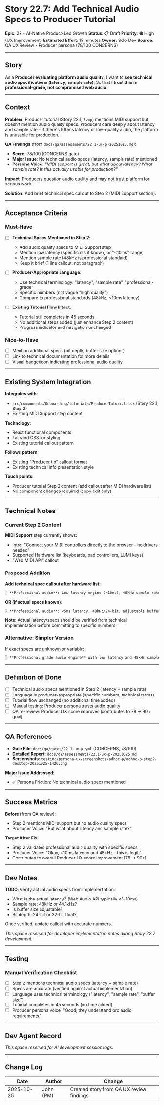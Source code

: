 # Story 22.7: Add Technical Audio Specs to Producer Tutorial

**Epic**: 22 - AI-Native Product-Led Growth
**Status**: 📋 Draft
**Priority**: 🟠 High (UX Improvement)
**Estimated Effort**: 15 minutes
**Owner**: Solo Dev
**Source**: QA UX Review - Producer persona (78/100 CONCERNS)

---

## Story

As a **Producer evaluating platform audio quality**,
I want to **see technical audio specifications (latency, sample rate)**,
So that **I trust this is professional-grade, not compromised web audio**.

---

## Context

**Problem**: Producer tutorial (Story 22.1, `?v=p`) mentions MIDI support but doesn't mention audio quality specs. Producers care deeply about latency and sample rate - if there's 100ms latency or low-quality audio, the platform is unusable for production.

**QA Findings** (from `docs/qa/assessments/22.1-ux-p-20251025.md`):
- **Score**: 78/100 (CONCERNS gate)
- **Major Issue**: No technical audio specs (latency, sample rate) mentioned
- **Persona Voice**: *"MIDI support is great, but what about latency? What sample rate? Is this actually usable for production?"*

**Impact**: Producers question audio quality and may not trust platform for serious work.

**Solution**: Add brief technical spec callout to Step 2 (MIDI Support section).

---

## Acceptance Criteria

### Must-Have

- [ ] **Technical Specs Mentioned in Step 2**:
  - Add audio quality specs to MIDI Support step
  - Mention low latency (specific ms if known, or "<10ms" range)
  - Mention sample rate (48kHz is professional standard)
  - Keep it brief (1 line callout, not paragraph)

- [ ] **Producer-Appropriate Language**:
  - Use technical terminology: "latency", "sample rate", "professional-grade"
  - Specific numbers (not vague "high quality")
  - Compare to professional standards (48kHz, <10ms latency)

- [ ] **Existing Tutorial Flow Intact**:
  - Tutorial still completes in 45 seconds
  - No additional steps added (just enhance Step 2 content)
  - Progress indicator and navigation unchanged

### Nice-to-Have

- [ ] Mention additional specs (bit depth, buffer size options)
- [ ] Link to technical documentation for more details
- [ ] Visual badge/icon indicating professional audio quality

---

## Existing System Integration

**Integrates with**:
- `src/components/Onboarding/tutorials/ProducerTutorial.tsx` (Story 22.1, Step 2)
- Existing MIDI Support step content

**Technology**:
- React functional components
- Tailwind CSS for styling
- Existing tutorial callout pattern

**Follows pattern**:
- Existing "Producer tip" callout format
- Existing technical info presentation style

**Touch points**:
- Producer tutorial Step 2 content (add callout after MIDI hardware list)
- No component changes required (copy edit only)

---

## Technical Notes

### Current Step 2 Content

**MIDI Support** step currently shows:
- Intro: "Connect your MIDI controllers directly to the browser - no drivers needed"
- Supported Hardware list (keyboards, pad controllers, LUMI keys)
- "Web MIDI API" callout

### Proposed Addition

**Add technical spec callout after hardware list:**

```markdown
🎚️ **Professional audio**: Low-latency engine (<10ms), 48kHz sample rate for studio-quality production
```

**OR (if actual specs known):**

```markdown
🎚️ **Professional audio**: <5ms latency, 48kHz/24-bit, adjustable buffer size (128-512 samples)
```

**Note**: Actual latency/specs should be verified from technical implementation before committing to specific numbers.

### Alternative: Simpler Version

If exact specs are unknown or variable:

```markdown
🎚️ **Professional-grade audio engine** with low latency and 48kHz sample rate
```

---

## Definition of Done

- [ ] Technical audio specs mentioned in Step 2 (latency + sample rate)
- [ ] Language is producer-appropriate (specific numbers, technical terms)
- [ ] Tutorial flow unchanged (no additional time added)
- [ ] Manual testing: Producer persona trusts audio quality
- [ ] QA re-review: Producer UX score improves (contributes to 78 → 90+ goal)

---

## QA References

- **Gate File**: `docs/qa/gates/22.1-ux-p.yml` (CONCERNS, 78/100)
- **Detailed Report**: `docs/qa/assessments/22.1-ux-p-20251025.md`
- **Screenshots**: `testing/persona-ux/screenshots/adhoc-p/adhoc-p-step2-desktop-20251025-1426.png`

**Major Issue Addressed**:
- ✅ Persona Friction: No technical audio specs mentioned

---

## Success Metrics

**Before** (from QA review):
- Step 2 mentions MIDI support but no audio quality specs
- Producer Voice: "But what about latency and sample rate?"

**Target After Fix**:
- Step 2 validates professional audio quality with specific specs
- Producer Voice: "Okay, <10ms latency and 48kHz - this is legit."
- Contributes to overall Producer UX score improvement (78 → 90+)

---

## Dev Notes

**TODO**: Verify actual audio specs from implementation:
- What is the actual latency? (Web Audio API typically <5-10ms)
- Sample rate: 48kHz or 44.1kHz?
- Is buffer size adjustable?
- Bit depth: 24-bit or 32-bit float?

Once verified, update callout with accurate numbers.

*This space reserved for developer implementation notes during Story 22.7 development.*

---

## Testing

### Manual Verification Checklist

- [ ] Step 2 mentions technical audio specs (latency + sample rate)
- [ ] Specs are accurate (verified against actual implementation)
- [ ] Language uses technical terminology ("latency", "sample rate", "buffer size")
- [ ] Tutorial completes in 45 seconds (no time added)
- [ ] Producer persona voice: "Good, they understand pro audio requirements."

---

## Dev Agent Record

*This space reserved for AI development session logs.*

---

## Change Log

| Date | Author | Change |
|------|--------|--------|
| 2025-10-25 | John (PM) | Created story from QA UX review findings |
